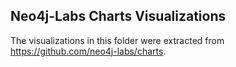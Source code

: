 ## Neo4j-Labs Charts Visualizations
The visualizations in this folder were extracted from https://github.com/neo4j-labs/charts.
